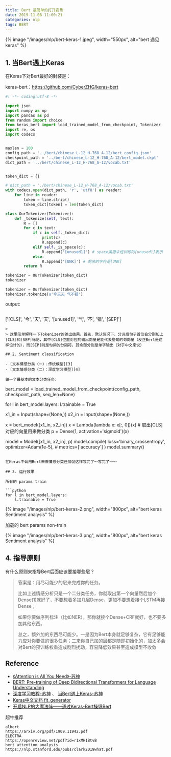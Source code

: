 ```yaml
---
title: Bert 最简单的打开姿势
date: 2019-11-08 11:00:21
categories: nlp
tags: BERT
---
```


{% image "/images/nlp/bert-keras-1.jpeg", width="550px", alt="bert 遇见 keras" %}

<!-- more -->

## 1. 当Bert遇上Keras

在Keras下对Bert最好的封装是：

keras-bert：https://github.com/CyberZHG/keras-bert

```python
#! -*- coding:utf-8 -*-

import json
import numpy as np
import pandas as pd
from random import choice
from keras_bert import load_trained_model_from_checkpoint, Tokenizer
import re, os
import codecs


maxlen = 100
config_path = '../bert/chinese_L-12_H-768_A-12/bert_config.json'
checkpoint_path = '../bert/chinese_L-12_H-768_A-12/bert_model.ckpt'
dict_path = '../bert/chinese_L-12_H-768_A-12/vocab.txt'


token_dict = {}

# dict_path = './bert/chinese_L-12_H-768_A-12/vocab.txt'
with codecs.open(dict_path, 'r', 'utf8') as reader:
    for line in reader:
        token = line.strip()
        token_dict[token] = len(token_dict)

class OurTokenizer(Tokenizer):
    def _tokenize(self, text):
        R = []
        for c in text:
            if c in self._token_dict:
                print(c)
                R.append(c)
            elif self._is_space(c):
                R.append('[unused1]') # space类用未经训练的[unused1]表示
            else:
                R.append('[UNK]') # 剩余的字符是[UNK]
        return R

tokenizer = OurTokenizer(token_dict)
tokenizer

tokenizer = OurTokenizer(token_dict)
tokenizer.tokenize(u'今天天 气不错')
```
output:

> ```
['[CLS]', '今', '天', '天', '[unused1]', '气', '不', '错', '[SEP]']
```
>
> 这里简单解释一下Tokenizer的输出结果。首先，默认情况下，分词后句子首位会分别加上[CLS]和[SEP]标记，其中[CLS]位置对应的输出向量是能代表整句的句向量（反正Bert是这样设计的），而[SEP]则是句间的分隔符，其余部分则是单字输出（对于中文来说）

## 2. Sentiment classification

- [文本情感分类（一）：传统模型][3] 
- [文本情感分类（二）：深度学习模型][4] 

做一个最基本的文本分类任务:

```
bert_model = load_trained_model_from_checkpoint(config_path, checkpoint_path, seq_len=None)

for l in bert_model.layers:
    l.trainable = True

x1_in = Input(shape=(None,))
x2_in = Input(shape=(None,))

x = bert_model([x1_in, x2_in])
x = Lambda(lambda x: x[:, 0])(x) # 取出[CLS]对应的向量用来做分类
p = Dense(1, activation='sigmoid')(x)

model = Model([x1_in, x2_in], p)
model.compile(
    loss='binary_crossentropy',
    optimizer=Adam(1e-5), # 
    metrics=['accuracy']
)
model.summary()
```

在Keras中调用Bert来做情感分类任务就这样写完了～写完了～～

## 3. 运行效果

所有的 params train

```python
for l in bert_model.layers:
    l.trainable = True
```

{% image "/images/nlp/bert-keras-2.png", width="800px", alt="bert keras Sentiment analysis" %}

加载的 bert params non-train

{% image "/images/nlp/bert-keras-3.png", width="800px", alt="bert keras Sentiment analysis" %}

## 4. 指导原则

有什么原则来指导Bert后面应该要接哪些层？

> 答案是：用尽可能少的层来完成你的任务。
> 
> 比如上述情感分析只是一个二分类任务，你就取出第一个向量然后加个Dense(1)就好了，不要想着多加几层Dense，更加不要想着接个LSTM再接Dense；
> 
> 如果你要做序列标注（比如NER），那你就接个Dense+CRF就好，也不要多加其他东西。
> 
> 总之，额外加的东西尽可能少。一是因为Bert本身就足够复杂，它有足够能力应对你要做的很多任务；二来你自己加的层都是随即初始化的，加太多会对Bert的预训练权重造成剧烈扰动，容易降低效果甚至造成模型不收敛

## Reference

- [《Attention is All You Need》-苏神][1]
- [BERT: Pre-training of Deep Bidirectional Transformers for Language Understanding][2]
- [深度学习教程-苏神][5] 、 [当Bert遇上Keras-苏神][6]
- [Keras中文文档 fit_generator][7]
- [开启NLP的大魔法阵——通过Keras-Bert操纵Bert][8]

[1]: https://kexue.fm/archives/4765
[2]: https://arxiv.org/abs/1810.04805
[3]: https://kexue.fm/archives/3360
[4]: https://kexue.fm/archives/3414
[5]: https://blog.csdn.net/itplus
[6]: https://kexue.fm/archives/6736
[7]: https://keras.io/zh/models/model/#fit_generator
[8]: https://zhuanlan.zhihu.com/p/80880371

超牛推荐

```
albert
https://arxiv.org/pdf/1909.11942.pdf
ELECTRA
https://openreview.net/pdf?id=r1xMH1BtvB
bert attention analysis
https://nlp.stanford.edu/pubs/clark2019what.pdf
```